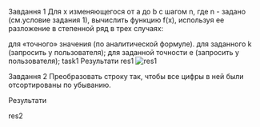 Завдання 1
Для х изменяющегося от a до b с шагом n, где n - задано (см.условие задания 1), вычислить функцию f(x), используя ее разложение в степенной ряд в трех случаях:

для «точного» значения (по аналитической формуле).
для заданного k (запросить у пользователя);
для заданной точности e (запросить у пользователя); task1 Результати
res1
![res1](https://github.com/DarkRimo/l4/assets/138011448/6017d0ac-9fed-4c2c-93e5-a4f52da8d91d)

Завдання 2
Преобразовать строку так, чтобы все цифры в ней были отсортированы по убыванию.

Результати

res2
